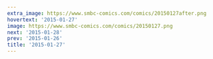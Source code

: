 ```yaml
---
extra_image: https://www.smbc-comics.com/comics/20150127after.png
hovertext: '2015-01-27'
image: https://www.smbc-comics.com/comics/20150127.png
next: '2015-01-28'
prev: '2015-01-26'
title: '2015-01-27'
---
```

